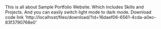 This is all about Sample Portfolio Website.
Which includes Skills and Projects.
And you can easily switch light mode to dark mode.
Download code link 'http://localhost/files/download/?id=16daef06-6561-4cda-a0ec-83f3790768e0'
